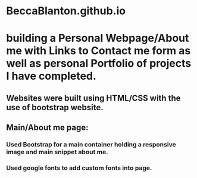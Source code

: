 # BeccaBlanton.github.io

# building a Personal Webpage/About me with Links to Contact me form as well as personal Portfolio of projects I have completed.

## Websites were built using HTML/CSS with the use of bootstrap website.


## Main/About me page:
### Used Bootstrap for a main container holding a responsive image and main snippet about me.

### Used google fonts to add custom fonts into page.